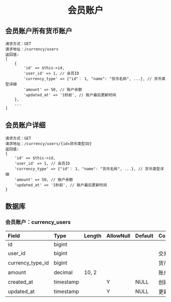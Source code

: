 <h1 align="center">会员账户</h1>

## 会员账户所有货币账户
```
请求方式：GET
请求地址：/currency/users
返回值:
[
    {
        'id' => $this->id,
        'user_id' => 1, // 会员ID
        'currency_type' => {"id"： 1, "name": "货币名称", ...}, // 货币类型详细
        'amount' => 50, // 账户余额
        'updated_at' => '1秒前', // 账户最后更新时间
    },
    ...
]
```

## 会员账户详细
```
请求方式：GET
请求地址：/currency/users/{id=货币类型ID}
返回值:
{
    'id' => $this->id,
    'user_id' => 1, // 会员ID
    'currency_type' => {"id"： 1, "name": "货币名称", ...}, // 货币类型详细
    'amount' => 50, // 账户余额
    'updated_at' => '1秒前', // 账户最后更新时间
}
```

## 数据库

### 会员账户：currency_users
| Field                 | Type      | Length    | AllowNull | Default   | Comment       |
| :----                 | :----     | :----     | :----     | :----     | :----         |
| id                    | bigint    |           |           |           |               |
| user_id               | bigint    |           |           |           | 交易会员       |
| currency_type_id      | bigint    |           |           |           | 货币类型       |
| amount                | decimal   | 10, 2     |           |           | 账户余额       |
| created_at            | timestamp |           | Y         | NULL      | 创建时间        |
| updated_at            | timestamp |           | Y         | NULL      | 更新时间        |